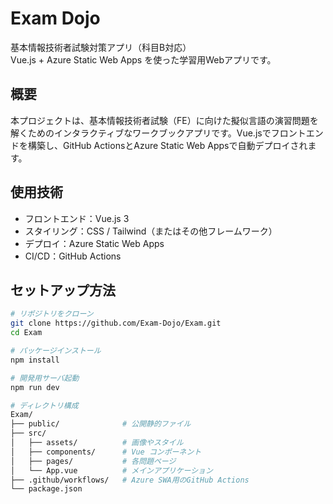 # Exam Dojo 

基本情報技術者試験対策アプリ（科目B対応）  
Vue.js + Azure Static Web Apps を使った学習用Webアプリです。

##  概要

本プロジェクトは、基本情報技術者試験（FE）に向けた擬似言語の演習問題を解くためのインタラクティブなワークブックアプリです。Vue.jsでフロントエンドを構築し、GitHub ActionsとAzure Static Web Appsで自動デプロイされます。

## 使用技術

- フロントエンド：Vue.js 3
- スタイリング：CSS / Tailwind（またはその他フレームワーク）
- デプロイ：Azure Static Web Apps
- CI/CD：GitHub Actions

## セットアップ方法

```bash
# リポジトリをクローン
git clone https://github.com/Exam-Dojo/Exam.git
cd Exam

# パッケージインストール
npm install

# 開発用サーバ起動
npm run dev

# ディレクトリ構成
Exam/
├── public/              # 公開静的ファイル
├── src/
│   ├── assets/          # 画像やスタイル
│   ├── components/      # Vue コンポーネント
│   ├── pages/           # 各問題ページ
│   └── App.vue          # メインアプリケーション
├── .github/workflows/   # Azure SWA用のGitHub Actions
└── package.json
